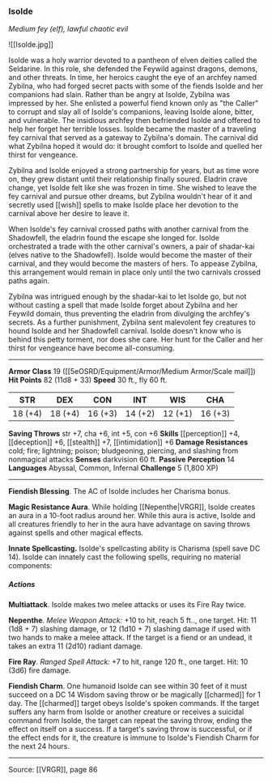### Isolde
_Medium fey (elf), lawful chaotic evil_

![[Isolde.jpg]]

Isolde was a holy warrior devoted to a pantheon of elven deities called the Seldarine. In this role, she defended the Feywild against dragons, demons, and other threats. In time, her heroics caught the eye of an archfey named Zybilna, who had forged secret pacts with some of the fiends Isolde and her companions had slain. Rather than be angry at Isolde, Zybilna was impressed by her. She enlisted a powerful fiend known only as "the Caller" to corrupt and slay all of Isolde's companions, leaving Isolde alone, bitter, and vulnerable. The insidious archfey then befriended Isolde and offered to help her forget her terrible losses. Isolde became the master of a traveling fey carnival that served as a gateway to Zybilna's domain. The carnival did what Zybilna hoped it would do: it brought comfort to Isolde and quelled her thirst for vengeance.

Zybilna and Isolde enjoyed a strong partnership for years, but as time wore on, they grew distant until their relationship finally soured. Eladrin crave change, yet Isolde felt like she was frozen in time. She wished to leave the fey carnival and pursue other dreams, but Zybilna wouldn't hear of it and secretly used [[wish]] spells to make Isolde place her devotion to the carnival above her desire to leave it.

When Isolde's fey carnival crossed paths with another carnival from the Shadowfell, the eladrin found the escape she longed for. Isolde orchestrated a trade with the other carnival's owners, a pair of shadar-kai (elves native to the Shadowfell). Isolde would become the master of their carnival, and they would become the masters of hers. To appease Zybilna, this arrangement would remain in place only until the two carnivals crossed paths again.

Zybilna was intrigued enough by the shadar-kai to let Isolde go, but not without casting a spell that made Isolde forget about Zybilna and her Feywild domain, thus preventing the eladrin from divulging the archfey's secrets. As a further punishment, Zybilna sent malevolent fey creatures to hound Isolde and her Shadowfell carnival. Isolde doesn't know who is behind this petty torment, nor does she care. Her hunt for the Caller and her thirst for vengeance have become all-consuming.




---

**Armor Class** 19 ([[5eOSRD/Equipment/Armor/Medium Armor/Scale mail]])
**Hit Points** 82 (11d8 + 33)
**Speed** 30 ft., fly 60 ft.

| STR     | DEX     | CON     | INT     | WIS     | CHA     |
|---------|---------|---------|---------|---------|---------|
| 18 (+4) | 18 (+4) | 16 (+3) | 14 (+2) | 12 (+1) | 16 (+3) |

**Saving Throws** str +7, cha +6, int +5, con +6
**Skills** [[perception]] +4, [[deception]] +6, [[stealth]] +7, [[intimidation]] +6
**Damage Resistances** cold; fire; lightning; poison; bludgeoning, piercing, and slashing from nonmagical attacks
**Senses** darkvision 60 ft.
**Passive Perception** 14
**Languages** Abyssal, Common, Infernal
**Challenge** 5 (1,800 XP)

---

**Fiendish Blessing**. The AC of Isolde includes her Charisma bonus.

**Magic Resistance Aura**. While holding [[Nepenthe|VRGR]], Isolde creates an aura in a 10-foot radius around her. While this aura is active, Isolde and all creatures friendly to her in the aura have advantage on saving throws against spells and other magical effects.

**Innate Spellcasting.** Isolde's spellcasting ability is Charisma (spell save DC 14). Isolde can innately cast the following spells, requiring no material components:

##### Actions
**Multiattack**. Isolde makes two melee attacks or uses its Fire Ray twice.

**Nepenthe**. _Melee Weapon Attack:_ +10 to hit, reach 5 ft.., one target. Hit: 11 (1d8 + 7) slashing damage, or 12 (1d10 + 7) slashing damage if used with two hands to make a melee attack. If the target is a fiend or an undead, it takes an extra 11 (2d10) radiant damage.

**Fire Ray**. _Ranged Spell Attack:_ +7 to hit, range 120 ft., one target. Hit: 10 (3d6) fire damage.

**Fiendish Charm**. One humanoid Isolde can see within 30 feet of it must succeed on a DC 14 Wisdom saving throw or be magically [[charmed]] for 1 day. The [[charmed]] target obeys Isolde's spoken commands. If the target suffers any harm from Isolde or another creature or receives a suicidal command from Isolde, the target can repeat the saving throw, ending the effect on itself on a success. If a target's saving throw is successful, or if the effect ends for it, the creature is immune to Isolde's Fiendish Charm for the next 24 hours.


---

Source: [[VRGR]], page 86